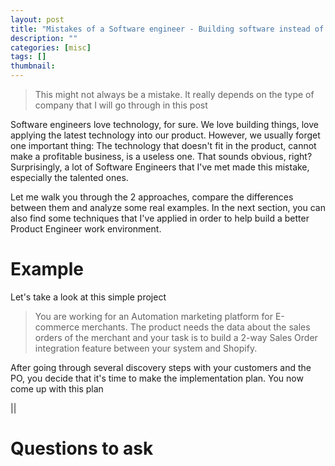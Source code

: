 ```yaml
---
layout: post
title: "Mistakes of a Software engineer - Building software instead of product - Part 1"
description: ""
categories: [misc]
tags: []
thumbnail:
---
```


> This might not always be a mistake. It really depends on the type of company that I will go
> through in this post

Software engineers love technology, for sure. We love building
things, love applying the latest technology into our product. However, we usually forget
one important thing: The technology that doesn't fit in the product, cannot make a profitable
business, is a useless one. That sounds obvious, right? Surprisingly, a lot of Software Engineers
that I've met made this mistake, especially the talented ones.

Let me walk you through the 2 approaches, compare the differences between them and analyze some
real examples. In the next section, you can also find some techniques that I've applied in order to
help build a better Product Engineer work environment.

# Example

Let's take a look at this simple project

> You are working for an Automation marketing platform for E-commerce merchants.
> The product needs the data about the sales orders of the merchant and your task is to build a
> 2-way Sales Order integration feature between your system and Shopify.

After going through several discovery steps with your customers and the PO, you decide that it's
time to make the implementation plan. You now come up with this plan

||

# Questions to ask